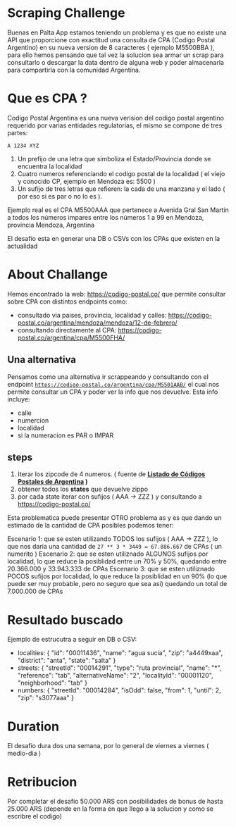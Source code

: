 # Scraping Challenge 

Buenas en Palta App estamos teniendo un problema y es que no existe una API que proporcione con exactitud una consulta de CPA (Codigo Postal Argentino) en su nueva version de 8 caracteres ( ejemplo M5500BBA ), para ello hemos pensando que tal vez la solucion sea armar un scrap para consultarlo o descargar la data dentro de alguna web y poder almacenarla para compartirla con la comunidad Argentina.

# Que es CPA ?
Codigo Postal Argentina es una nueva verision del codigo postal argentino requerido por varias entidades regulatorias, el mismo se compone de tres partes:

`A 1234 XYZ`

1. Un prefijo de una letra que simboliza el Estado/Provincia donde se encuentra la localidad
2. Cuatro numeros referenciando el codigo postal de la localidad ( el viejo y conocido CP, ejemplo en Mendoza es: 5500 ) 
3. Un sufijo de tres letras que refieren: la cada de una manzana y el lado ( por eso si es par o no lo es ).

Ejemplo real es el CPA M5500AAA que pertenece a Avenida Gral San Martin a todos los números impares entre los números 1 a 99 en Mendoza, provincia Mendoza, Argentina

El desafio esta en generar una DB o CSVs con los CPAs que existen en la actualidad

# About Challange

Hemos encontrado la web: https://codigo-postal.co/ que permite consultar sobre CPA con distintos endpoints como:
- consultado via paises, provincia, localidad y calles: https://codigo-postal.co/argentina/mendoza/mendoza/12-de-febrero/
- consultando directamente al CPA: https://codigo-postal.co/argentina/cpa/M5500FHA/

## Una alternativa

Pensamos como una alternativa ir scrappeando y consultando con el endpoint [`https://codigo-postal.co/argentina/cpa/M5501AAB/`](https://codigo-postal.co/argentina/cpa/M5501AAB/) el cual nos permite consultar un CPA y poder ver la info que nos devuelve. Esta info incluye:

- calle
- numercion
- localidad
- si la numeracion es PAR o IMPAR

## steps

1. Iterar los zipcode de 4 numeros. ( fuente de **[Listado de Códigos Postales de Argentina](https://www.escribaniavildosola.com.ar/Codigos-Postales-Argentina.xlsx) )**
2. obtener todos los **states** que devuelve zippo
3. por cada state iterar con sufijos ( AAA → ZZZ ) y consultando a https://codigo-postal.co/ 

Esta problematica puede presentar OTRO problema as y es que dando un estimado de la cantidad de CPA posibles podemos tener:

Escenario 1: que se esten utilizando TODOS los sufijos ( AAA -> ZZZ ), lo que nos daria una cantidad de `27 ** 3 * 3449 = 67.886.667` de CPAs ( un numerito )
Escenario 2: que se esten utiliznado ALGUNOS sufijos por localidad, lo que reduce la posiblidad entre un 70% y 50%, quedando entre 20.366.000 y 33.943.333 de CPAs
Escenario 3: que se esten utiliznado POCOS sufijos por localidad, lo que reduce la posiblidad en un 90% (lo que puede ser muy probable, pero no seguro que sea asi) quedando un total de 7.000.000 de CPAs 

# Resultado buscado

Ejemplo de estrucutra a seguir en DB o CSV:

- localities: {
  "id": "00011436",
  "name": "agua sucia",
  "zip": "a4449xaa",
  "district": "anta",
  "state": "salta"
}
- streets: {
  "streetId": "00014291",
  "type": "ruta provincial",
  "name": "*",
  "reference": "tab",
  "alternativeName": "2",
  "localityId": "00001120",
  "neighborhood": "tab"
}
- numbers: {
  "streetId": "00014284",
  "isOdd": false,
  "from": 1,
  "until": 2,
  "zip": "s3077aaa"
}
 

# Duration

El desafio dura dos una semana, por lo general de viernes a viernes ( medio-dia )

# Retribucion

Por completar el desafio 50.000 ARS 
con posibilidades de bonus de hasta 25.000 ARS (depende en la forma en que llego a la solucion y como se escribre el codigo)
